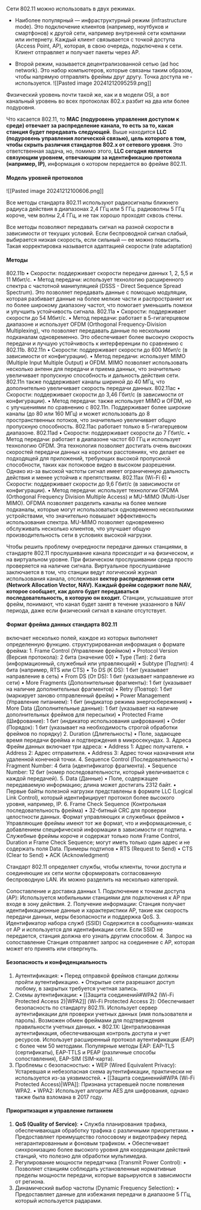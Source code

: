 
Сети 802.11 можно использовать в двух режимах.
- Наиболее популярный — инфраструктурный режим (infrastructure mode). 
	Это подключение клиентов (например, ноутбуков и смартфонов) к другой сети, например внутренней сети компании или интернету. Каждый клиент связывается с точкой доступа (Access Point, AP), которая, в свою очередь, подключена к сети. Клиент отправляет и получает пакеты через AP.
	
- Второй режим, называется децентрализованной сетью (ad hoc network). 
	Это набор компьютеров, которые связаны таким образом, чтобы напрямую отправлять фреймы друг другу. Точка доступа не ­используется.
	![[Pasted image 20241212095259.png]]

Физический уровень почти такой же, как и в модели OSI, а вот канальный уровень во всех протоколах 802.х разбит на два или более подуровня. 

Что касается 802.11, то **MAC (подуровень управления доступом к среде) отвечает за распределение канала, то есть за то, какая станция будет передавать следующей**. Выше находится **LLC (подуровень управления логической связью), цель которого в том, чтобы скрыть различия стандартов 802.х от сетевого уровня**. Это ответственная задача, но, помимо этого, **LLC сегодня является связующим уровнем, отвечающим за идентификацию протокола (например, IP)**, информация о котором передается во фрейме 802.11.

#### Модель уровней протоколов
![[Pasted image 20241212100606.png]]

Все методы стандарта 802.11 используют радиосигналы ближнего радиуса действия в диапазонах 2,4 ГГц или 5 ГГц. радиоволны 5 ГГц короче, чем волны 2,4 ГГц, и не так хорошо проходят сквозь стены.

Все методы позволяют передавать сигнал на разной скорости в зависимости от текущих условий. Если беспроводной сигнал слабый, выбирается низкая скорость, если сильный — ее можно повысить. Такая корректировка называется адаптацией скорости (rate adaptation)

#### Методы
802.11b
    • Скорости: поддерживает скорости передачи данных 1, 2, 5,5 и 11 Мбит/с.
    • Метод передачи: использует технологию расширенного спектра с частотной манипуляцией (DSSS - Direct Sequence Spread Spectrum).  Это позволяет передавать данные с помощью модуляции, которая разбивает данные на более мелкие части и распространяет их по более широкому диапазону частот, что помогает уменьшить помехи и улучшить устойчивость сигнала.
802.11a
	• Скорости: поддерживает скорости до 54 Мбит/с.
	• Метод передачи: работает в 5-гигагерцевом диапазоне и использует OFDM (Orthogonal Frequency-Division Multiplexing), что позволяет передавать данные по нескольким подканалам одновременно. Это обеспечивает более высокую скорость передачи и лучшую устойчивость к интерференции по сравнению с 802.11b.
802.11n
    • Скорости: поддерживает скорости до 600 Мбит/с (в зависимости от конфигурации).
    • Метод передачи: использует MIMO (Multiple Input Multiple Output) и OFDM. MIMO позволяет использовать несколько антенн для передачи и приема данных, что значительно увеличивает пропускную способность и дальность действия сети. 802.11n также поддерживает каналы шириной до 40 МГц, что дополнительно увеличивает скорость передачи данных.
802.11ac
    • Скорости: поддерживает скорости до 3,46 Гбит/с (в зависимости от конфигурации).
    • Метод передачи: также использует MIMO и OFDM, но с улучшениями по сравнению с 802.11n. Поддерживает более широкие каналы (до 80 или 160 МГц) и может использовать до 8 пространственных потоков, что значительно увеличивает общую пропускную способность. 802.11ac работает только в 5-гигагерцевом диапазоне.
802.11ad
    • Скорости: поддерживает скорости до 7 Гбит/с.
    • Метод передачи: работает в диапазоне частот 60 ГГц и использует технологию OFDM. Эта технология позволяет достигать очень высоких скоростей передачи данных на коротких расстояниях, что делает ее подходящей для приложений, требующих высокой пропускной способности, таких как потоковое видео в высоком разрешении. Однако из-за высокой частоты сигнал имеет ограниченную дальность действия и менее устойчив к препятствиям.
802.11ax (Wi-Fi 6)
    • Скорости: поддерживает скорости до 9,6 Гбит/с (в зависимости от конфигурации).
    • Метод передачи: использует технологии OFDMA (Orthogonal Frequency Division Multiple Access) и MU-MIMO (Multi-User MIMO). OFDMA позволяет разделить каналы на более мелкие подканалы, которые могут использоваться одновременно несколькими устройствами, что значительно повышает эффективность использования спектра. MU-MIMO позволяет одновременно обслуживать несколько клиентов, что улучшает общую производительность сети в условиях высокой нагрузки.

Чтобы решить проблему очередности передачи данных станциями, 
	в стандарте 802.11 прослушивание канала происходит и на физическом, и на виртуальном уровне. 
	При физическом прослушивании среда просто проверяется на наличие сигнала. Виртуальное прослушивание заключается в том, что станции ведут логический журнал использования канала, отслеживая **вектор распределения сети (Network Allocation Vector, NAV). Каждый фрейм содержит поле NAV, которое сообщает, как долго будет передаваться последовательность, в которую он входит.** Станции, услышавшие этот фрейм, понимают, что канал будет занят в течение указанного в NAV периода, даже если физический сигнал в канале отсутствует.

#### Формат фрейма данных стандарта 802.11 
включает несколько полей, каждое из которых выполняет определенную функцию. структурированная информация о формате фрейма:
    1. Frame Control (Управление фреймом)
		• Protocol Version (Версия протокола): 2 бита (значение 00)
		• Type (Тип): 2 бита (информационный, служебный или управляющий)
		• Subtype (Подтип): 4 бита (например, RTS или CTS)
		• To DS (К DS): 1 бит (указывает направление в сеть)
		• From DS (От DS): 1 бит (указывает направление из сети)
		• More Fragments (Дополнительные фрагменты): 1 бит (указывает на наличие дополнительных фрагментов)
		• Retry (Повтор): 1 бит (маркирует заново отправленный фрейм)
		• Power Management (Управление питанием): 1 бит (индикатор режима энергосбережения)
		• More Data (Дополнительные данные): 1 бит (указывает на наличие дополнительных фреймов для пересылки)
		• Protected Frame (Шифрование): 1 бит (индикатор использования шифрования)
		• Order (Порядок): 1 бит (указывает на необходимость строгой обработки фреймов по порядку)
    2. Duration (Длительность)
		• Поле, задающее время передачи фрейма и подтверждения в микросекундах.
    3. Адреса Фрейм данных включает три адреса:
		• Address 1: Адрес получателя.
		• Address 2: Адрес отправителя.
		• Address 3: Адрес точки назначения или удаленной конечной точки.
    4. Sequence Control (Последовательность)
		• Fragment Number: 4 бита (идентификатор фрагмента).
		• Sequence Number: 12 бит (номер последовательности, который увеличивается с каждой передачей).
    5. Data (Данные)
		• Поле, содержащее передаваемую информацию; длина может достигать 2312 байт.
		• Первые байты полезной нагрузки представлены в формате LLC (Logical Link Control), который идентифицирует протокол более высокого уровня, например, IP.
    6. Frame Check Sequence (Контрольная последовательность фрейма)
		• 32-битный CRC для проверки целостности данных.
    Формат управляющих и служебных фреймов
		• Управляющие фреймы имеют тот же формат, что и информационные, с добавлением специфической информации в зависимости от подтипа.
		• Служебные фреймы короче и содержат только поля Frame Control, Duration и Frame Check Sequence; могут иметь только один адрес и не содержать поля Data.
    Примеры подтипов
		• RTS (Request to Send)
		• CTS (Clear to Send)
		• ACK (Acknowledgment)


Стандарт 802.11 определяет службы, чтобы клиенты, точки доступа и соединяющие их сети могли сформировать согласованную беспроводную LAN. Их можно разделить на несколько категорий.

Сопоставление и доставка данных
	1. Подключение к точкам доступа (AP): 
		Используется мобильными станциями для подключения к AP при входе в зону действия.
	2. Получение информации: 
		Станция получает идентификационные данные и характеристики AP, такие как скорость передачи данных, меры безопасности и поддержка QoS.
	3. Идентификатор набора служб (SSID)
		Содержится в сообщениях-маяках от AP и используется для идентификации сети. Если SSID не передается, станция должна его узнать другим способом.
	4. Запрос на сопоставление
		Станция отправляет запрос на соединение с AP, которая может его принять или отвергнуть.

#### Безопасность и конфиденциальность
1. Аутентификация:
	• Перед отправкой фреймов станции должны пройти аутентификацию.
	• Открытые сети разрешают доступ любому, в закрытых требуется учетная запись.
2. Схемы аутентификации:
	• [[Защита соединений#WPA2 (Wi-Fi Protected Access 2)|WPA2]] (Wi-Fi Protected Access 2):
		Обеспечивает безопасность по стандарту 802.11i.
		Использует сервер аутентификации для проверки учетных данных (имя пользователя и пароль).
		Возможен обмен фреймами для подтверждения правильности учетных данных.
	• 802.1X:
		Централизованная аутентификация, обеспечивающая контроль доступа и учет ресурсов.
		Использует расширенный протокол аутентификации (EAP) с более чем 50 методами.
		Популярные методы EAP: EAP-TLS (сертификаты), EAP-TTLS и PEAP (различные способы сопоставления), EAP-SIM (SIM-карта).
3. Проблемы с безопасностью:
	• WEP (Wired Equivalent Privacy):
		Устаревшая и небезопасная схема аутентификации, практически не используется из-за уязвимостей.
	• [[Защита соединений#WPA (Wi-Fi Protected Access)|WPA]]: Признана устаревшей после появления WPA2.
	• WPA2: Использует алгоритм AES для шифрования, однако также была взломана в 2017 году.

#### Приоритизация и управление питанием
1. **QoS (Quality of Service)**:
	• Служба планирования трафика, обеспечивающая обработку трафика с различными приоритетами.
	• Предоставляет преимущество голосовому и видеотрафику перед негарантированным и фоновым трафиком.
	• Обеспечивает синхронизацию более высокого уровня для координации действий станций, что полезно для обработки мультимедиа.
2. Регулирование мощности передатчика (Transmit Power Control):
	• Позволяет станциям соблюдать установленные нормативные пределы мощности передачи, которые варьируются в зависимости от региона.
3. Динамический выбор частоты (Dynamic Frequency Selection):
	• Предоставляет данные для избежания передачи в диапазоне 5 ГГц, который используется радарами.
